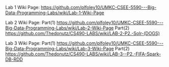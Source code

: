 Lab 1 Wiki Page: https://github.com/plfoley10/UMKC-CSEE-5590---Big-Data-Programming-Labs/wiki/Lab-1-Wiki-Page

Lab 2 Wiki Page:
  Part(1) https://github.com/plfoley10/UMKC-CSEE-5590---Big-Data-Programming-Labs/wiki/Lab-2-Wiki-Page
  Part(2) https://github.com/Thedonutz/CS490-LABS/wiki/LAB-2-P2.-Solr-(DOGS)
  
Lab 3 Wiki Page:
  Part(1) https://github.com/plfoley10/UMKC-CSEE-5590---Big-Data-Programming-Labs/wiki/Lab-3-Wiki-Page
  Part(2) https://github.com/Thedonutz/CS490-LABS/wiki/LAB-3--P2.-FIFA-Spark-DB-RDD
